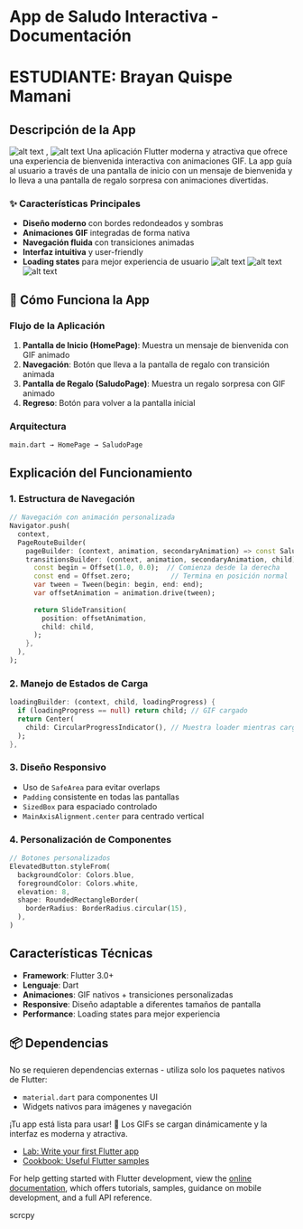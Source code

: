 #  App de Saludo Interactiva - Documentación
# ESTUDIANTE: Brayan Quispe Mamani

## Descripción de la App
![alt text](image-3.png) , ![alt text](image-4.png)
Una aplicación Flutter moderna y atractiva que ofrece una experiencia de bienvenida interactiva con animaciones GIF. La app guía al usuario a través de una pantalla de inicio con un mensaje de bienvenida y lo lleva a una pantalla de regalo sorpresa con animaciones divertidas.

### ✨ Características Principales
- **Diseño moderno** con bordes redondeados y sombras
- **Animaciones GIF** integradas de forma nativa
- **Navegación fluida** con transiciones animadas
- **Interfaz intuitiva** y user-friendly
- **Loading states** para mejor experiencia de usuario
![alt text](image.png)
![alt text](image-1.png)
![alt text](image-2.png)

## 🚀 Cómo Funciona la App

### Flujo de la Aplicación
1. **Pantalla de Inicio (HomePage)**: Muestra un mensaje de bienvenida con GIF animado
2. **Navegación**: Botón que lleva a la pantalla de regalo con transición animada
3. **Pantalla de Regalo (SaludoPage)**: Muestra un regalo sorpresa con GIF animado
4. **Regreso**: Botón para volver a la pantalla inicial

### Arquitectura
```
main.dart → HomePage → SaludoPage
```

##  Explicación del Funcionamiento

### 1. **Estructura de Navegación**
```dart
// Navegación con animación personalizada
Navigator.push(
  context,
  PageRouteBuilder(
    pageBuilder: (context, animation, secondaryAnimation) => const SaludoPage(),
    transitionsBuilder: (context, animation, secondaryAnimation, child) {
      const begin = Offset(1.0, 0.0);  // Comienza desde la derecha
      const end = Offset.zero;          // Termina en posición normal
      var tween = Tween(begin: begin, end: end);
      var offsetAnimation = animation.drive(tween);
      
      return SlideTransition(
        position: offsetAnimation,
        child: child,
      );
    },
  ),
);
```

### 2. **Manejo de Estados de Carga**
```dart
loadingBuilder: (context, child, loadingProgress) {
  if (loadingProgress == null) return child; // GIF cargado
  return Center(
    child: CircularProgressIndicator(), // Muestra loader mientras carga
  );
},
```

### 3. **Diseño Responsivo**
- Uso de `SafeArea` para evitar overlaps
- `Padding` consistente en todas las pantallas
- `SizedBox` para espaciado controlado
- `MainAxisAlignment.center` para centrado vertical

### 4. **Personalización de Componentes**
```dart
// Botones personalizados
ElevatedButton.styleFrom(
  backgroundColor: Colors.blue,
  foregroundColor: Colors.white,
  elevation: 8,
  shape: RoundedRectangleBorder(
    borderRadius: BorderRadius.circular(15),
  ),
)
```

## Características Técnicas

- **Framework**: Flutter 3.0+
- **Lenguaje**: Dart
- **Animaciones**: GIF nativos + transiciones personalizadas
- **Responsive**: Diseño adaptable a diferentes tamaños de pantalla
- **Performance**: Loading states para mejor experiencia

## 📦 Dependencias

No se requieren dependencias externas - utiliza solo los paquetes nativos de Flutter:
- `material.dart` para componentes UI
- Widgets nativos para imágenes y navegación

¡Tu app está lista para usar! 🚀 Los GIFs se cargan dinámicamente y la interfaz es moderna y atractiva.

- [Lab: Write your first Flutter app](https://docs.flutter.dev/get-started/codelab)
- [Cookbook: Useful Flutter samples](https://docs.flutter.dev/cookbook)

For help getting started with Flutter development, view the
[online documentation](https://docs.flutter.dev/), which offers tutorials,
samples, guidance on mobile development, and a full API reference.

scrcpy
